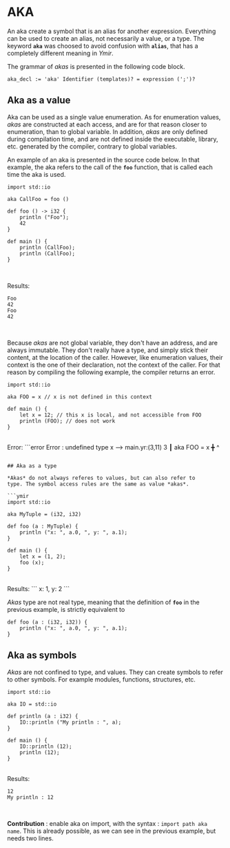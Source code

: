 # AKA

An aka create a symbol that is an alias for another
expression. Everything can be used to create an alias, not necessarily
a value, or a type. The keyword **`aka`** was choosed to avoid
confusion with **`alias`**, that has a completely different meaning in
*Ymir*.

The grammar of *akas* is presented in the following code block.
```grammar
aka_decl := 'aka' Identifier (templates)? = expression (';')?
```

## Aka as a value

Aka can be used as a single value enumeration. As for enumeration
values, *akas* are constructed at each access, and are for that reason
closer to enumeration, than to global variable. In addition, *akas* are
only defined during compilation time, and are not defined inside the
executable, library, etc. generated by the compiler, contrary to
global variables.

An example of an aka is presented in the source code below. In that
example, the aka refers to the call of the **`foo`** function, that is
called each time the aka is used.

```ymir
import std::io

aka CallFoo = foo ()

def foo () -> i32 {
	println ("Foo");
	42
}

def main () {
	println (CallFoo);
	println (CallFoo);
}
```
<br>

Results:
```
Foo
42
Foo
42
```

<br>

Because *akas* are not global variable, they don't have an address,
and are always immutable. They don't really have a type, and simply
stick their content, at the location of the caller. However, like
enumeration values, their context is the one of their declaration, not
the context of the caller. For that reason by compiling the following
example, the compiler returns an error.

```ymir
import std::io

aka FOO = x // x is not defined in this context

def main () {
	let x = 12; // this x is local, and not accessible from FOO
	println (FOO); // does not work
}
```

<br>
Error: 
```error
Error : undefined type x
 --> main.yr:(3,11)
 3  ┃ aka FOO = x
    ╋           ^

```

## Aka as a type

*Akas* do not always referes to values, but can also refer to
type. The symbol access rules are the same as value *akas*.

```ymir
import std::io

aka MyTuple = (i32, i32)

def foo (a : MyTuple) {
	println ("x: ", a.0, ", y: ", a.1);
}

def main () {
	let x = (1, 2);
	foo (x);
}
```

<br>
Results: 
```
x: 1, y: 2
```
<br>


*Akas* type are not real type, meaning that the definition of **`foo`** in the previous example, is strictly equivalent to 

```ymir 
def foo (a : (i32, i32)) {
	println ("x: ", a.0, ", y: ", a.1);
}
```

## Aka as symbols

*Akas* are not confined to type, and values. They can create symbols
to refer to other symbols. For example modules, functions, structures,
etc. 

```ymir
import std::io

aka IO = std::io

def println (a : i32) {
	IO::println ("My println : ", a);
}

def main () {
	IO::println (12);
	println (12);
}
```

<br> 
Results: 

```
12
My println : 12
```

<br>

**Contribution** : enable aka on import, with the syntax : `import
path aka name`. This is already possible, as we can see in the
previous example, but needs two lines.

